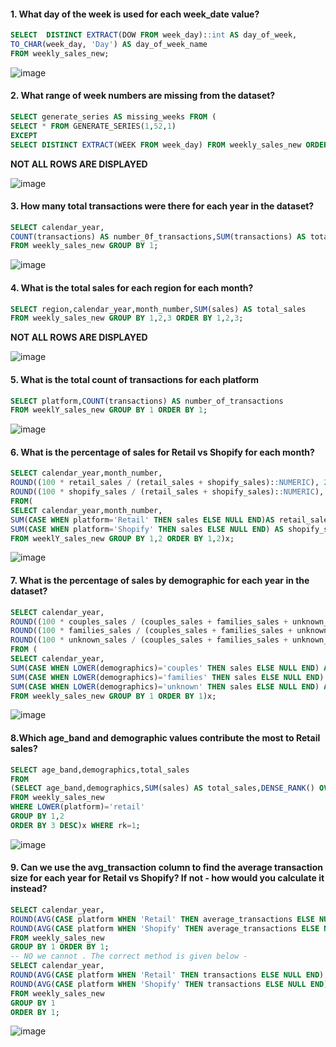 
#### 1. What day of the week is used for each week_date value?
```sql
SELECT 	DISTINCT EXTRACT(DOW FROM week_day)::int AS day_of_week,
TO_CHAR(week_day, 'Day') AS day_of_week_name
FROM weekly_sales_new;
```
![image](https://github.com/shivin316/8_Week_SQL_Challenge/assets/122541994/fbda6f4b-d539-4fd2-ad0c-5c960665f3cf)

#### 2. What range of week numbers are missing from the dataset?
```sql
SELECT generate_series AS missing_weeks FROM (
SELECT * FROM GENERATE_SERIES(1,52,1) 
EXCEPT
SELECT DISTINCT EXTRACT(WEEK FROM week_day) FROM weekly_sales_new ORDER BY 1)x;
```
**NOT ALL ROWS ARE DISPLAYED**

![image](https://github.com/shivin316/8_Week_SQL_Challenge/assets/122541994/f009ddb9-4698-4b3c-8052-e6ebec62e62e)

#### 3. How many total transactions were there for each year in the dataset?
```sql
SELECT calendar_year,
COUNT(transactions) AS number_0f_transactions,SUM(transactions) AS total_transactions_amount
FROM weekly_sales_new GROUP BY 1;
```
![image](https://github.com/shivin316/8_Week_SQL_Challenge/assets/122541994/7ff5b5a5-04ce-4634-9252-4f0a04f5987f)

#### 4. What is the total sales for each region for each month?
```sql
SELECT region,calendar_year,month_number,SUM(sales) AS total_sales
FROM weekly_sales_new GROUP BY 1,2,3 ORDER BY 1,2,3;
```
**NOT ALL ROWS ARE DISPLAYED**

![image](https://github.com/shivin316/8_Week_SQL_Challenge/assets/122541994/79530f18-4898-46b0-9efc-3b82b9e1926e)

#### 5. What is the total count of transactions for each platform
```sql
SELECT platform,COUNT(transactions) AS number_of_transactions
FROM weeklY_sales_new GROUP BY 1 ORDER BY 1;
```
![image](https://github.com/shivin316/8_Week_SQL_Challenge/assets/122541994/55d6aef7-1d2c-4da7-8087-6d8c5ce94ed2)

#### 6. What is the percentage of sales for Retail vs Shopify for each month?
```sql
SELECT calendar_year,month_number,
ROUND((100 * retail_sales / (retail_sales + shopify_sales)::NUMERIC), 2) AS retail_sales_pct,
ROUND((100 * shopify_sales / (retail_sales + shopify_sales)::NUMERIC), 2) AS shopify_sales_pct
FROM(
SELECT calendar_year,month_number,
SUM(CASE WHEN platform='Retail' THEN sales ELSE NULL END)AS retail_sales,
SUM(CASE WHEN platform='Shopify' THEN sales ELSE NULL END) AS shopify_sales
FROM weeklY_sales_new GROUP BY 1,2 ORDER BY 1,2)x;
```
![image](https://github.com/shivin316/8_Week_SQL_Challenge/assets/122541994/4ecfb847-e97e-43b4-bdb8-49bb95c2c865)

#### 7. What is the percentage of sales by demographic for each year in the dataset?
```sql
SELECT calendar_year,
ROUND((100 * couples_sales / (couples_sales + families_sales + unknown_sales)::NUMERIC), 2) AS couples_sales_pct,
ROUND((100 * families_sales / (couples_sales + families_sales + unknown_sales)::NUMERIC), 2) AS families_sales_pct,
ROUND((100 * unknown_sales / (couples_sales + families_sales + unknown_sales)::NUMERIC), 2) AS retail_sales_pct
FROM (
SELECT calendar_year,
SUM(CASE WHEN LOWER(demographics)='couples' THEN sales ELSE NULL END) AS couples_sales,
SUM(CASE WHEN LOWER(demographics)='families' THEN sales ELSE NULL END) AS families_sales,
SUM(CASE WHEN LOWER(demographics)='unknown' THEN sales ELSE NULL END) AS unknown_sales
FROM weekly_sales_new GROUP BY 1 ORDER BY 1)x;
```
![image](https://github.com/shivin316/8_Week_SQL_Challenge/assets/122541994/74eac371-d615-4ff1-87e0-73269b581d4e)

#### 8.Which age_band and demographic values contribute the most to Retail sales?
```sql
SELECT age_band,demographics,total_sales
FROM
(SELECT age_band,demographics,SUM(sales) AS total_sales,DENSE_RANK() OVER(ORDER BY SUM(sales) DESC) AS rk
FROM weekly_sales_new
WHERE LOWER(platform)='retail'
GROUP BY 1,2
ORDER BY 3 DESC)x WHERE rk=1;
```
![image](https://github.com/shivin316/8_Week_SQL_Challenge/assets/122541994/69535c4f-75b4-47bb-9375-e2f869e5bb59)

#### 9. Can we use the avg_transaction column to find the average transaction size for each year for Retail vs Shopify? If not - how would you calculate it instead?
```sql
SELECT calendar_year,
ROUND(AVG(CASE platform WHEN 'Retail' THEN average_transactions ELSE NULL END), 2) AS retail_transaction_size_average,
ROUND(AVG(CASE platform WHEN 'Shopify' THEN average_transactions ELSE NULL END), 2) AS shopify_transaction_size_average
FROM weekly_sales_new
GROUP BY 1 ORDER BY 1;
-- NO we cannot . The correct method is given below -
SELECT calendar_year,
ROUND(AVG(CASE platform WHEN 'Retail' THEN transactions ELSE NULL END), 2) AS retail_transaction_size_average,
ROUND(AVG(CASE platform WHEN 'Shopify' THEN transactions ELSE NULL END), 2) AS shopify_transaction_size_average
FROM weekly_sales_new
GROUP BY 1
ORDER BY 1;
```
![image](https://github.com/shivin316/8_Week_SQL_Challenge/assets/122541994/aaf08870-6c75-416a-8632-895df4582732)
